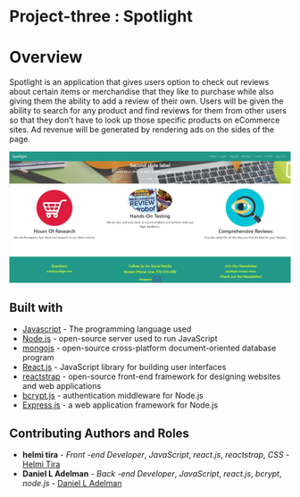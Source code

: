# Project-three : Spotlight
# Overview

Spotlight is an application that gives users option to check out reviews about certain items or merchandise that they like to purchase while also giving them the ability to add a review of their own. Users will be given the ability to search for any product and find reviews for them from other users so that they don’t have to look up those specific products on eCommerce sites. Ad revenue will be generated by rendering ads on the sides of the page.

![home page when user not authenticated](./spotlight/public/assets/review2.JPG?raw=true)

## Built with
* [Javascript](https://developer.mozilla.org/en-US/docs/Web/JavaScript) - The programming language used
* [Node.js](https://nodejs.org/en/) - open-source server used to run JavaScript
* [mongojs](https://www.npmjs.com/package/mongojs) - open-source cross-platform document-oriented database program
* [React.js](https://reactjs.org/) - JavaScript library for building user interfaces
* [reactstrap](https://react-bootstrap.github.io/) - open-source front-end framework for designing websites and web applications
* [bcrypt.js](https://www.npmjs.com/package/bcrypt-nodejs) - authentication middleware for Node.js
* [Express.js](http://www.expressjs.com/) - a web application framework for Node.js

## Contributing Authors and Roles

* **helmi tira** - *Front -end Developer*, *JavaScript*, *react.js*, *reactstrap*, *CSS* - [Helmi Tira](https://github.com/htira2001)
* **Daniel L Adelman** - *Back -end Developer*, *JavaScript*, *react.js*, *bcrypt*, *node.js* - [Daniel L Adelman](https://github.com/trozio?tab=repositories)

